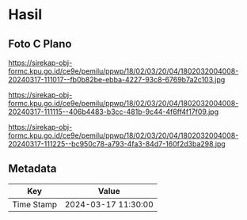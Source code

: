 # Hasil

## Foto C Plano

https://sirekap-obj-formc.kpu.go.id/ce9e/pemilu/ppwp/18/02/03/20/04/1802032004008-20240317-111017--fb0b82be-ebba-4227-93c8-6769b7a2c103.jpg

https://sirekap-obj-formc.kpu.go.id/ce9e/pemilu/ppwp/18/02/03/20/04/1802032004008-20240317-111115--406b4483-b3cc-481b-9c44-4f6ff4f17f09.jpg

https://sirekap-obj-formc.kpu.go.id/ce9e/pemilu/ppwp/18/02/03/20/04/1802032004008-20240317-111225--bc950c78-a793-4fa3-84d7-160f2d3ba298.jpg


## Metadata

| Key        | Value               |
| ---------- | ------------------- |
| Time Stamp | 2024-03-17 11:30:00 |



